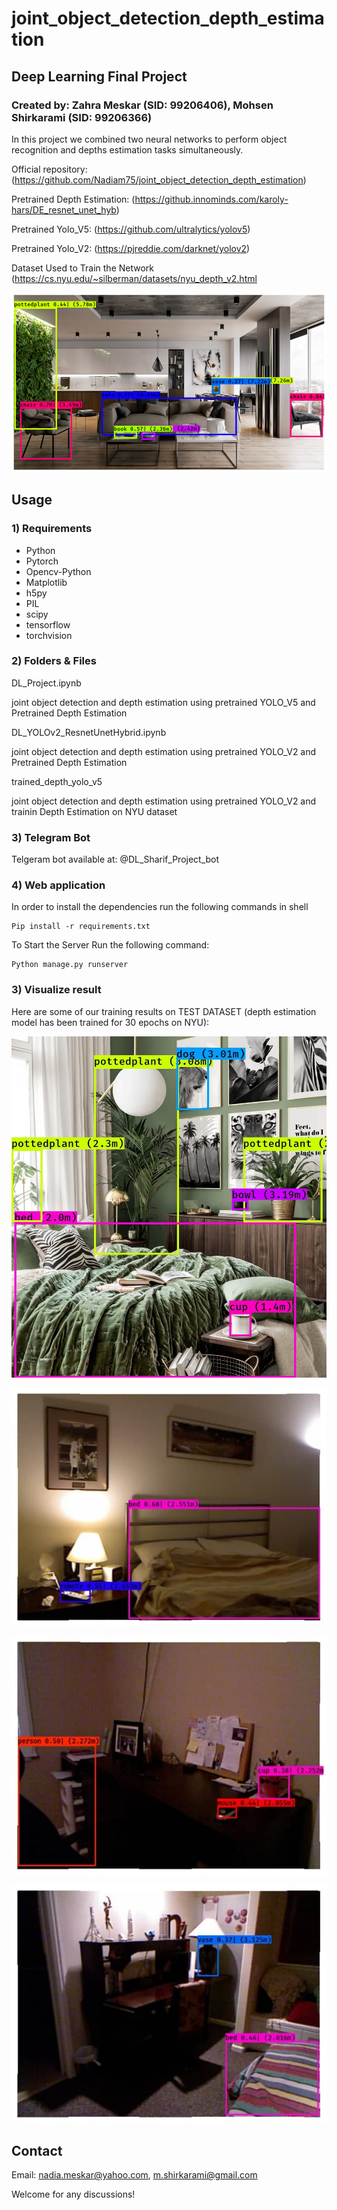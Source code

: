 # joint_object_detection_depth_estimation
## Deep Learning Final Project 
### Created by: Zahra Meskar (SID: 99206406), Mohsen Shirkarami (SID: 99206366)

In this project we combined two neural networks to perform object recognition and depths estimation tasks simultaneously.

Official repository:            (https://github.com/Nadiam75/joint_object_detection_depth_estimation)

Pretrained Depth Estimation:    (https://github.innominds.com/karoly-hars/DE_resnet_unet_hyb)

Pretrained Yolo_V5:             (https://github.com/ultralytics/yolov5)

Pretrained Yolo_V2:             (https://pjreddie.com/darknet/yolov2)

Dataset Used to Train the Network (https://cs.nyu.edu/~silberman/datasets/nyu_depth_v2.html


![model](pictures/indoor.png)

## Usage

### 1) Requirements

- Python
- Pytorch
- Opencv-Python
- Matplotlib
- h5py
- PIL
- scipy
- tensorflow
- torchvision



### 2) Folders & Files



  DL_Project.ipynb      
  
  joint object detection and depth estimation using pretrained YOLO_V5 and Pretrained Depth Estimation 
  
  DL_YOLOv2_ResnetUnetHybrid.ipynb     
  
  joint object detection and depth estimation using pretrained YOLO_V2  and Pretrained Depth Estimation
  
  trained_depth_yolo_v5        
  
  joint object detection and depth estimation using pretrained YOLO_V2  and trainin Depth Estimation on NYU dataset
  
  

### 3) Telegram Bot

Telgeram bot available at: @DL_Sharif_Project_bot


### 4) Web application

In order to install the dependencies run the following commands in shell

``` shell
Pip install -r requirements.txt
```

To Start the Server Run the following command:
``` shell
Python manage.py runserver
```

### 3) Visualize result



Here are some of our training results on TEST DATASET (depth estimation model has been trained for 30 epochs on NYU):

<!-- // ![disp](pictures/indoor.png)
 -->

![disp](pictures/1.jpg)

<!-- ![disp](pictures/2.jpg)
 -->
![disp](pictures/3.jpg)

![disp](pictures/4.jpg)

![disp](pictures/5.jpg)




## Contact

Email: nadia.meskar@yahoo.com, m.shirkarami@gmail.com

Welcome for any discussions! 

